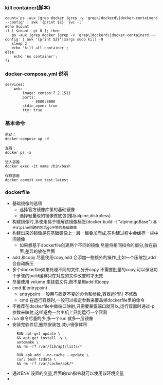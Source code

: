 ###  kill container(脚本)
```
count=`ps -aux |grep docker |grep -v 'grep\|dockerd\|docker-containerd --config' | awk '{print $2}' |wc -l`
echo $count
if [ $count -gt 0 ]; then
   ps -aux |grep docker |grep -v 'grep\|dockerd\|docker-containerd --config' | awk '{print $2}'|xargs sudo kill -9
   sleep 2
   echo 'kill all container';
else
    echo 'no container';
fi

```

### docker-compose.yml 说明
```
services:
    web:
        image: centos:7.2.1511
        ports:
            - 8080:8080
        stdin_open: true
        tty: true
```

### 基本命令
```
启动：
docker-compose up -d

查看：
docker ps -a

进入容器
docker exec -it name /bin/bash

保存容器
docker commit xxx test:latest

```

### dockerfile

- 基础镜像的选项
  - 选择官方镜像库里的基础镜像
  - 选择轻量级的镜像做底包(推荐alpine,distroless)
- 构建镜像时,多使用易于理解该镜像标签(docker build -t "alpine:goBase")
  `基于alpine创建的包含go环境的基础镜像`
- 构建出来的镜像是在基础镜像上一层一层叠加而成,在构建过程中会缓存一些中间镜像
  - 如果想基于dockerfile创建两个不同的镜像,尽量将相同指令的部分,放在前面,差异的放在后面
- add 和copy 尽量使用copy,add 会添加一些额外的操作,比如一个压缩包,add 会自动解压
- 多个dockerfile如果处理不同的文件,分开copy 不需要批量的copy,可以保证每个步骤的build缓存只在对应的文件改变时才无效
- 尽量使用 volume 来挂载文件,而不是用add 和copy
- cmd 和entrypoint
  - entrypoint 一般用与固定不变的命令和参数,容器运行时 不修改
  - cmd 在运行容器时,一般可以指定参数来覆盖掉dockerfile里的命令
- 不推荐在dockerfile中做端口映射,只需要暴露端口就可以,运行容器时通过-p参数来映射,这样避免一台主机上只能运行一个容器
- run 命令尽量的少,多一个run 就多一层镜像
- 安装完软件后,删除安装包,减小镜像体积
  ```
    RUN apt-get update \
    && apt-get install -y \
    automake \
    && rm -rf /var/lib/apt/lists/*

    RUN apk add --no-cache --update \
    curl bash tzdata \
    && rm -rf /var/cache/apk/*
  ```
- 通过ENV 设置的变量,后面的run指令就可以使用该环境变量
-
